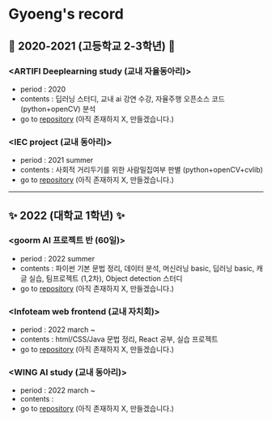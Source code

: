 # Gyoeng's record 

## 🎇 2020-2021 (고등학교 2-3학년) 🎇

### <ARTIFI Deeplearning study (교내 자율동아리)>
 * period : 2020 
 * contents : 딥러닝 스터디, 교내 ai 강연 수강, 자율주행 오픈소스 코드(python+openCV) 분석
 * go to [repository]() (아직 존재하지 X, 만들겠습니다.)

### <IEC project (교내 동아리)>
 * period : 2021 summer
 * contents : 사회적 거리두기를 위한 사람밀집여부 판별 (python+openCV+cvlib)
 * go to [repository]() (아직 존재하지 X, 만들겠습니다.)

<hr>

## ✨ 2022 (대학교 1학년) ✨

### <goorm AI 프로젝트 반 (60일)>
 * period : 2022 summer
 * contents : 파이썬 기본 문법 정리, 데이터 분석, 머신러닝 basic, 딥러닝 basic, 캐글 실습, 팀프로젝트 (1,2차), Object detection 스터디 
 * go to [repository]() (아직 존재하지 X, 만들겠습니다.)

### <Infoteam web frontend (교내 자치회)> 
 * period : 2022 march ~
 * contents : html/CSS/Java 문법 정리, React 공부, 실습 프로젝트 
 * go to [repository]() (아직 존재하지 X, 만들겠습니다.)

### <WING AI study (교내 동아리)> 
 * period : 2022 march ~ 
 * contents : 
 * go to [repository]() (아직 존재하지 X, 만들겠습니다.)
<br/>

<!--
**gyoenge/gyoenge** is a ✨ _special_ ✨ repository because its `README.md` (this file) appears on your GitHub profile.

Here are some ideas to get you started:

- 🔭 I’m currently working on ...
- 🌱 I’m currently learning ...
- 👯 I’m looking to collaborate on ...
- 🤔 I’m looking for help with ...
- 💬 Ask me about ...
- 📫 How to reach me: ...
- 😄 Pronouns: ...
- ⚡ Fun fact: ...
-->

